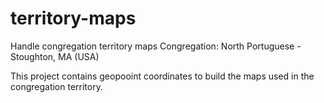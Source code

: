 # territory-maps
Handle congregation territory maps
Congregation: North Portuguese - Stoughton, MA (USA)

This project contains geopooint coordinates to build the maps used in the congregation territory.

